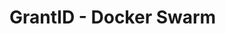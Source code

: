 ﻿# GrantID - Docker Swarm

<!-- link to version in English -->
<div data-alt-locales="en-us"></div>
